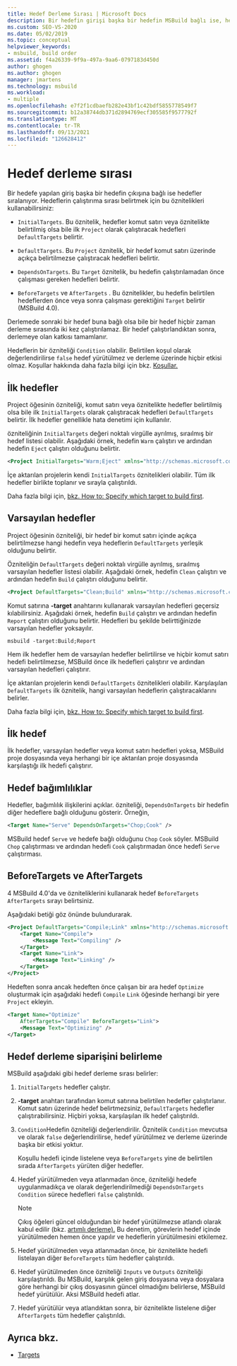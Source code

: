 ```yaml
---
title: Hedef Derleme Sırası | Microsoft Docs
description: Bir hedefin girişi başka bir hedefin MSBuild bağlı ise, hedef hedeflerinin hangi sırayla çalıştırılamayacaklarını belirtmeyi öğrenin.
ms.custom: SEO-VS-2020
ms.date: 05/02/2019
ms.topic: conceptual
helpviewer_keywords:
- msbuild, build order
ms.assetid: f4a26339-9f9a-497a-9aa6-0797183d450d
author: ghogen
ms.author: ghogen
manager: jmartens
ms.technology: msbuild
ms.workload:
- multiple
ms.openlocfilehash: e7f2f1cdbaefb282e43bf1c42bdf5855778549f7
ms.sourcegitcommit: b12a38744db371d2894769ecf305585f9577792f
ms.translationtype: MT
ms.contentlocale: tr-TR
ms.lasthandoff: 09/13/2021
ms.locfileid: "126628412"
---
```

# <a name="target-build-order"></a>Hedef derleme sırası

Bir hedefe yapılan giriş başka bir hedefin çıkışına bağlı ise hedefler sıralanıyor. Hedeflerin çalıştırıma sırası belirtmek için bu öznitelikleri kullanabilirsiniz:

- `InitialTargets`. Bu öznitelik, hedefler komut satırı veya öznitelikte belirtilmiş olsa bile ilk `Project` olarak çalıştıracak hedefleri `DefaultTargets` belirtir.

- `DefaultTargets`. Bu `Project` öznitelik, bir hedef komut satırı üzerinde açıkça belirtilmezse çalıştıracak hedefleri belirtir.

- `DependsOnTargets`. Bu `Target` öznitelik, bu hedefin çalıştırılamadan önce çalışması gereken hedefleri belirtir.

- `BeforeTargets` ve `AfterTargets` . Bu öznitelikler, bu hedefin belirtilen hedeflerden önce veya sonra çalışması gerektiğini `Target` belirtir (MSBuild 4.0).

Derlemede sonraki bir hedef buna bağlı olsa bile bir hedef hiçbir zaman derleme sırasında iki kez çalıştırılamaz. Bir hedef çalıştırlandıktan sonra, derlemeye olan katkısı tamamlanır.

Hedeflerin bir özniteliği `Condition` olabilir. Belirtilen koşul olarak değerlendirilirse `false` hedef yürütülmez ve derleme üzerinde hiçbir etkisi olmaz. Koşullar hakkında daha fazla bilgi için bkz. [Koşullar.](../msbuild/msbuild-conditions.md)

## <a name="initial-targets"></a>İlk hedefler

Project öğesinin özniteliği, komut satırı veya öznitelikte hedefler belirtilmiş olsa bile ilk `InitialTargets` olarak çalıştıracak hedefleri [](../msbuild/project-element-msbuild.md) `DefaultTargets` belirtir. İlk hedefler genellikle hata denetimi için kullanılır.

özniteliğinin `InitialTargets` değeri noktalı virgülle ayrılmış, sıraılmış bir hedef listesi olabilir. Aşağıdaki örnek, hedefin `Warm` çalıştırı ve ardından hedefin `Eject` çalıştırı olduğunu belirtir.

```xml
<Project InitialTargets="Warm;Eject" xmlns="http://schemas.microsoft.com/developer/msbuild/2003">
```

İçe aktarılan projelerin kendi `InitialTargets` öznitelikleri olabilir. Tüm ilk hedefler birlikte toplanır ve sırayla çalıştırıldı.

Daha fazla bilgi için, [bkz. How to: Specify which target to build first](../msbuild/how-to-specify-which-target-to-build-first.md).

## <a name="default-targets"></a>Varsayılan hedefler

Project öğesinin özniteliği, bir hedef bir komut satırı içinde açıkça belirtilmezse hangi hedefin veya hedeflerin `DefaultTargets` yerleşik olduğunu belirtir. [](../msbuild/project-element-msbuild.md)

Özniteliğin `DefaultTargets` değeri noktalı virgülle ayrılmış, sıraılmış varsayılan hedefler listesi olabilir. Aşağıdaki örnek, hedefin `Clean` çalıştırı ve ardından hedefin `Build` çalıştırı olduğunu belirtir.

```xml
<Project DefaultTargets="Clean;Build" xmlns="http://schemas.microsoft.com/developer/msbuild/2003">
```

Komut satırına **-target** anahtarını kullanarak varsayılan hedefleri geçersiz kılabilirsiniz. Aşağıdaki örnek, hedefin `Build` çalıştırı ve ardından hedefin `Report` çalıştırı olduğunu belirtir. Hedefleri bu şekilde belirttiğinizde varsayılan hedefler yoksayılır.

 `msbuild -target:Build;Report`

Hem ilk hedefler hem de varsayılan hedefler belirtilirse ve hiçbir komut satırı hedefi belirtilmezse, MSBuild önce ilk hedefleri çalıştırır ve ardından varsayılan hedefleri çalıştırır.

İçe aktarılan projelerin kendi `DefaultTargets` öznitelikleri olabilir. Karşılaşılan `DefaultTargets` ilk öznitelik, hangi varsayılan hedeflerin çalıştıracaklarını belirler.

Daha fazla bilgi için, [bkz. How to: Specify which target to build first](../msbuild/how-to-specify-which-target-to-build-first.md).

## <a name="first-target"></a>İlk hedef

İlk hedefler, varsayılan hedefler veya komut satırı hedefleri yoksa, MSBuild proje dosyasında veya herhangi bir içe aktarılan proje dosyasında karşılaştığı ilk hedefi çalıştırır.

## <a name="target-dependencies"></a>Hedef bağımlılıklar

Hedefler, bağımlılık ilişkilerini açıklar. özniteliği, `DependsOnTargets` bir hedefin diğer hedeflere bağlı olduğunu gösterir. Örneğin,

```xml
<Target Name="Serve" DependsOnTargets="Chop;Cook" />
```

MSBuild hedef `Serve` ve hedefe bağlı olduğunu `Chop` `Cook` söyler. MSBuild `Chop` çalıştırması ve ardından hedefi `Cook` çalıştırmadan önce hedefi `Serve` çalıştırması.

## <a name="beforetargets-and-aftertargets"></a>BeforeTargets ve AfterTargets

4 MSBuild 4.0'da ve özniteliklerini kullanarak hedef `BeforeTargets` `AfterTargets` sırayı belirtsiniz.

Aşağıdaki betiği göz önünde bulundurarak.

```xml
<Project DefaultTargets="Compile;Link" xmlns="http://schemas.microsoft.com/developer/msbuild/2003">
    <Target Name="Compile">
        <Message Text="Compiling" />
    </Target>
    <Target Name="Link">
        <Message Text="Linking" />
    </Target>
</Project>
```

Hedeften sonra ancak hedeften önce çalışan bir ara hedef `Optimize` oluşturmak için aşağıdaki hedefi `Compile` `Link` öğesinde herhangi bir yere `Project` ekleyin.

```xml
<Target Name="Optimize"
    AfterTargets="Compile" BeforeTargets="Link">
    <Message Text="Optimizing" />
</Target>
```

## <a name="determine-the-target-build-order"></a>Hedef derleme siparişini belirleme

MSBuild aşağıdaki gibi hedef derleme sırası belirler:

1. `InitialTargets` hedefler çalıştır.

2. **-target** anahtarı tarafından komut satırına belirtilen hedefler çalıştırlanır. Komut satırı üzerinde hedef belirtmezsiniz, `DefaultTargets` hedefler çalıştırabilirsiniz. Hiçbiri yoksa, karşılaşılan ilk hedef çalıştırıldı.

3. `Condition`Hedefin özniteliği değerlendirilir. Öznitelik `Condition` mevcutsa ve olarak `false` değerlendirilirse, hedef yürütülmez ve derleme üzerinde başka bir etkisi yoktur.

   Koşullu hedefi içinde listelene veya `BeforeTargets` yine de belirtilen sırada `AfterTargets` yürüten diğer hedefler.

4. Hedef yürütülmeden veya atlanmadan önce, özniteliği hedefe uygulanmadıkça ve olarak değerlendirilmediği `DependsOnTargets` `Condition` sürece hedefleri `false` çalıştırıldı.

   > [!NOTE]
   > Çıkış öğeleri güncel olduğundan bir hedef yürütülmezse atlandı olarak kabul edilir (bkz. [artımlı derleme).](../msbuild/incremental-builds.md) Bu denetim, görevlerin hedef içinde yürütülmeden hemen önce yapılır ve hedeflerin yürütülmesini etkilemez.

5. Hedef yürütülmeden veya atlanmadan önce, bir öznitelikte hedefi listelayan diğer `BeforeTargets` tüm hedefler çalıştırıldı.

6. Hedef yürütülmeden önce özniteliği `Inputs` ve `Outputs` özniteliği karşılaştırıldı. Bu MSBuild, karşılık gelen giriş dosyasına veya dosyalara göre herhangi bir çıkış dosyasının güncel olmadığını belirlerse, MSBuild hedef yürütülür. Aksi MSBuild hedefi atlar.

7. Hedef yürütülür veya atlandıktan sonra, bir öznitelikte listelene diğer `AfterTargets` tüm hedefler çalıştırıldı.

## <a name="see-also"></a>Ayrıca bkz.

- [Targets](../msbuild/msbuild-targets.md)
